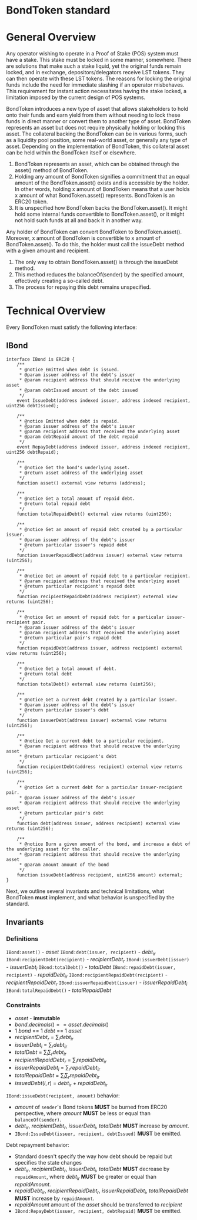 BondToken standard
==========

# General Overview


Any operator wishing to operate in a Proof of Stake (POS) system must have a stake. This stake must be locked in some manner, somewhere. There are solutions that make such a stake liquid, yet the original funds remain locked, and in exchange, depositors/delegators receive LST tokens. They can then operate with these LST tokens. The reasons for locking the original funds include the need for immediate slashing if an operator misbehaves. This requirement for instant action necessitates having the stake locked, a limitation imposed by the current design of POS systems.

BondToken introduces a new type of asset that allows stakeholders to hold onto their funds and earn yield from them without needing to lock these funds in direct manner or convert them to another type of asset. BondToken represents an asset but does not require physically holding or locking this asset. The collateral backing the BondToken can be in various forms, such as a liquidity pool position, some real-world asset, or generally any type of asset. Depending on the implementation of BondToken, this collateral asset can be held within the BondToken itself or elsewhere.

1. BondToken represents an asset, which can be obtained through the asset() method of BondToken.
2. Holding any amount of BondToken signifies a commitment that an equal amount of the BondToken.asset() exists and is accessible by the holder. In other words, holding x amount of BondToken means that a user holds x amount of what BondToken.asset() represents. BondToken is an ERC20 token.
3. It is unspecified how BondToken backs the BondToken.asset(). It might hold some internal funds convertible to BondToken.asset(), or it might not hold such funds at all and back it in another way.

Any holder of BondToken can convert BondToken to BondToken.asset(). Moreover, x amount of BondToken is convertible to x amount of BondToken.asset(). To do this, the holder must call the issueDebt method with a given amount and recipient.

1. The only way to obtain BondToken.asset() is through the issueDebt method.
2. This method reduces the balanceOf(sender) by the specified amount, effectively creating a so-called debt.
3. The process for repaying this debt remains unspecified.

# Technical Overview

Every BondToken must satisfy the following interface:


## IBond

```solidity!
interface IBond is ERC20 {
    /**
     * @notice Emitted when debt is issued.
     * @param issuer address of the debt's issuer
     * @param recipient address that should receive the underlying asset
     * @param debtIssued amount of the debt issued
     */
    event IssueDebt(address indexed issuer, address indexed recipient, uint256 debtIssued);

    /**
     * @notice Emitted when debt is repaid.
     * @param issuer address of the debt's issuer
     * @param recipient address that received the underlying asset
     * @param debtRepaid amount of the debt repaid
     */
    event RepayDebt(address indexed issuer, address indexed recipient, uint256 debtRepaid);

    /**
     * @notice Get the bond's underlying asset.
     * @return asset address of the underlying asset
     */
    function asset() external view returns (address);

    /**
     * @notice Get a total amount of repaid debt.
     * @return total repaid debt
     */
    function totalRepaidDebt() external view returns (uint256);

    /**
     * @notice Get an amount of repaid debt created by a particular issuer.
     * @param issuer address of the debt's issuer
     * @return particular issuer's repaid debt
     */
    function issuerRepaidDebt(address issuer) external view returns (uint256);

    /**
     * @notice Get an amount of repaid debt to a particular recipient.
     * @param recipient address that received the underlying asset
     * @return particular recipient's repaid debt
     */
    function recipientRepaidDebt(address recipient) external view returns (uint256);

    /**
     * @notice Get an amount of repaid debt for a particular issuer-recipient pair.
     * @param issuer address of the debt's issuer
     * @param recipient address that received the underlying asset
     * @return particular pair's repaid debt
     */
    function repaidDebt(address issuer, address recipient) external view returns (uint256);

    /**
     * @notice Get a total amount of debt.
     * @return total debt
     */
    function totalDebt() external view returns (uint256);

    /**
     * @notice Get a current debt created by a particular issuer.
     * @param issuer address of the debt's issuer
     * @return particular issuer's debt
     */
    function issuerDebt(address issuer) external view returns (uint256);

    /**
     * @notice Get a current debt to a particular recipient.
     * @param recipient address that should receive the underlying asset
     * @return particular recipient's debt
     */
    function recipientDebt(address recipient) external view returns (uint256);

    /**
     * @notice Get a current debt for a particular issuer-recipient pair.
     * @param issuer address of the debt's issuer
     * @param recipient address that should receive the underlying asset
     * @return particular pair's debt
     */
    function debt(address issuer, address recipient) external view returns (uint256);

    /**
     * @notice Burn a given amount of the bond, and increase a debt of the underlying asset for the caller.
     * @param recipient address that should receive the underlying asset
     * @param amount amount of the bond
     */
    function issueDebt(address recipient, uint256 amount) external;
}
```

Next, we outline several invariants and technical limitations, what BondToken **must** implement, and what behavior is unspecified by the standard.


## Invariants

### Definitions
`IBond:asset()` - $asset$
`IBond:debt(issuer, recipient)` - $debt_{ir}$
`IBond:recipientDebt(recipient)` - $recipientDebt_{r}$
`IBond:issuerDebt(issuer)` - $issuerDebt_{i}$
`IBond:totalDebt()` - $totalDebt$
`IBond:repaidDebt(issuer, recipient)` - $repaidDebt_{ir}$
`IBond:recipientRepaidDebt(recipient)` - $recipientRepaidDebt_{r}$
`IBond:issuerRepaidDebt(issuer)` - $issuerRepaidDebt_{i}$
`IBond:totalRepaidDebt()` - $totalRepaidDebt$

### Constraints
 - $asset$ - **immutable**
 - $bond.decimals() == asset.decimals()$
 - $1$ $bond$ == $1$ $debt$ == $1$ $asset$
 - $recipientDebt_{r}$ = $\sum_{i} debt_{ir}$
 - $issuerDebt_{i}$ = $\sum_{r} debt_{ir}$
 - $totalDebt$ = $\sum_{i}\sum_{r} debt_{ir}$
 - $recipientRepaidDebt_{r}$ = $\sum_{i} repaidDebt_{ir}$
 - $issuerRepaidDebt_{i}$ = $\sum_{r} repaidDebt_{ir}$
 - $totalRepaidDebt$ = $\sum_{i}\sum_{r} repaidDebt_{ir}$
 - $issuedDebt(i, r)$ = $debt_{ir}$ + $repaidDebt_{ir}$



`IBond:issueDebt(recipient, amount)` behavior:


- $amount$ of `sender`'s Bond tokens **MUST** be burned from ERC20 perspective, where $amount$ **MUST** be less or equal than `balanceOf(sender)`.
- $debt_{ir}$, $recipientDebt_{r}$, $issuerDebt_{i}$, $totalDebt$ **MUST** increase by $amount$.
- `IBond:IssueDebt(issuer, recipient, debtIssued)` **MUST** be emitted.


Debt repayment behavior:
- Standard doesn't specify the way how debt should be repaid but specifies the state changes
- $debt_{ir}$, $recipientDebt_{r}$, $issuerDebt_{i}$, $totalDebt$ **MUST** decrease by `repaidAmount`, where $debt_{ir}$ **MUST** be greater or equal than $repaidAmount$.
- $repaidDebt_{ir}$, $recipientRepaidDebt_{r}$, $issuerRepaidDebt_{i}$, $totalRepaidDebt$ **MUST** increase by `repaidAmount`.
- $repaidAmount$ amount of the $asset$ should be transferred to $recipient$
- `IBond:RepayDebt(issuer, recipient, debtRepaid)` **MUST** be emitted.

